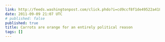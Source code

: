 ```yaml
---
link: http://feeds.washingtonpost.com/click.phdo?i=cd9ccf8f1de49522a4183e8e51bcc6c5
date: 2011-09-09 21:07 UTC
# published: false
published: true
title: Carrots are orange for an entirely political reason
tags: []
---
```



